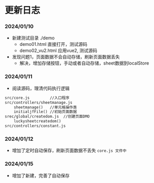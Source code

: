 

# 更新日志

### 2024/01/10 
+ 新建测试目录 ./demo
  + demo01.html 直接打开，测试源码
  + demo02_vu2.html 应用vue2, 测试源码
+ 发现问题1，页面数据不会自动存储，刷新页面数据丢失
  + 解决，增加存储按钮，手动或者自动存储，sheet数据到localStore



### 2024/01/11

+ 阅读源码，理清代码执行逻辑
  
```html
src/core.js			//入口程序
src/controllers/sheetmanage.js	 
	sheetmanage()	//单元格操作类
	initialjfFile() //初始页面数据
srec/global/createdom.js  //创建页面DMO
	luckysheetcreatedom()
src/controllers/constant.js
```

### 2024/01/12
+ 增加了定时自动保存，刷新页面数据不丢失 `core.js 文件中`

### 2024/01/15
+ 增加了新建，完善了自动保存


